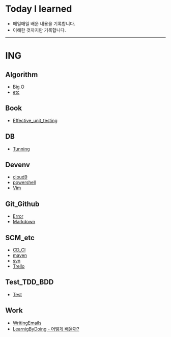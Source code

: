 # Today I learned
- 매일매일 배운 내용을 기록합니다. 
- 이해한 것까지만 기록합니다.

---------------
# ING

## Algorithm
- [Big O](Algorithm/BigO.md)
- [etc](Algorithm/etc.md)

## Book
- [Effective_unit_testing](Book/Effective_unit_testing.md)

## DB
- [Tunning](DB/Tunning.md)

## Devenv
- [cloud9](Devenv/cloud9.md)
- [powershell](Devenv/powershell.md)
- [Vim](Devenv/vim.md)

## Git_Github
- [Error](Git_Github/Error.md)
- [Markdown](Git_Github/Markdown.md)

## SCM_etc
- [CD_CI](SCM_etc/CD_CI.md)
- [maven](SCM_etc/maven.md)
- [svn](SCM_etc/svn.md)
- [Trello](SCM_etc/Trello.md)

## Test_TDD_BDD
- [Test](Test_TDD_BDD/Test.md)

## Work
- [WritingEmails](Work/WritingEmails.md)
- [LearnigByDoing - 어떻게 배울까?](Work/LearnigByDoing.md)
